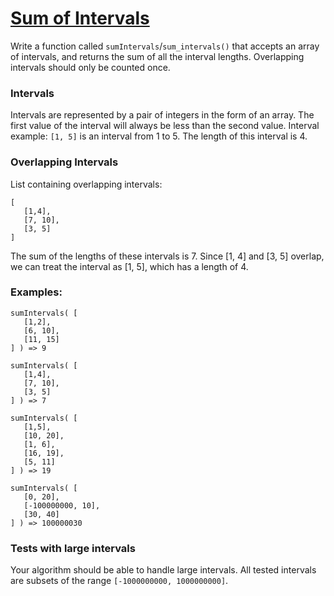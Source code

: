 # [Sum of Intervals](https://www.codewars.com/kata/sum-of-intervals "https://www.codewars.com/kata/52b7ed099cdc285c300001cd")

Write a function called `sumIntervals`/`sum_intervals()` that accepts an array of intervals, and
returns the sum of all the interval lengths. Overlapping intervals should only be counted once.

### Intervals

Intervals are represented by a pair of integers in the form of an array. The first value of the
interval will always be less than the second value. Interval example: `[1, 5]` is an interval from 1
to 5. The length of this interval is 4.

### Overlapping Intervals

List containing overlapping intervals:

```
[
   [1,4],
   [7, 10],
   [3, 5]
]
```

The sum of the lengths of these intervals is 7. Since [1, 4] and [3, 5] overlap, we can treat the
interval as [1, 5], which has a length of 4.

### Examples:

```
sumIntervals( [
   [1,2],
   [6, 10],
   [11, 15]
] ) => 9

sumIntervals( [
   [1,4],
   [7, 10],
   [3, 5]
] ) => 7

sumIntervals( [
   [1,5],
   [10, 20],
   [1, 6],
   [16, 19],
   [5, 11]
] ) => 19

sumIntervals( [
   [0, 20],
   [-100000000, 10],
   [30, 40]
] ) => 100000030
```

### Tests with large intervals

Your algorithm should be able to handle large intervals. All tested intervals are subsets of the
range `[-1000000000, 1000000000]`.